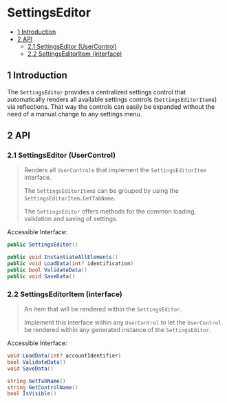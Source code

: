 # SettingsEditor

- [1 Introduction](#1-introduction)
- [2 API](#2-api)
  - [2.1 SettingsEditor (UserControl)](#21-settingseditor-usercontrol)
  - [2.2 SettingsEditorItem (interface)](#22-settingseditoritem-interface)

## 1 Introduction

The `SettingsEditor` provides a centralized settings control that automatically renders all available settings controls (`SettingsEditorItem`s) via reflections. That way the controls can easily be expanded without the need of a manual change to any settings menu.

## 2 API

### 2.1 SettingsEditor (UserControl)

> Renders all `UserControl`s that implement the `SettingsEditorItem` interface.
>
> The `SettingsEditorItem`s can be grouped by using the `SettingsEditorItem.GetTabName`.
>
> The `SettingsEditor` offers methods for the common loading, validation and saving of settings.

Accessible Interface:

```c#
public SettingsEditor()

public void InstantiateAllElements()
public void LoadData(int? identification)
public bool ValidateData()
public void SaveData()
```

### 2.2 SettingsEditorItem (interface)

> An item that will be rendered within the `SettingsEditor`.
>
> Implement this interface within any `UserControl` to let the `UserControl` be rendered within any generated instance of the `SettingsEditor`.

Accessible Interface:

```c#
void LoadData(int? accountIdentifier)
bool ValidateData()
void SaveData()

string GetTabName()
string GetControlName()
bool IsVisible()
```
